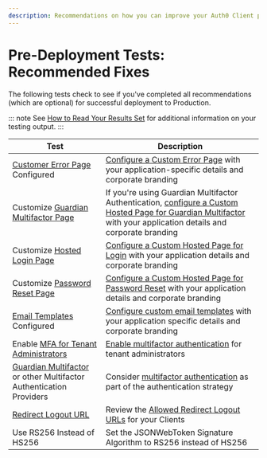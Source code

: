 ```yaml
---
description: Recommendations on how you can improve your Auth0 Client prior to production deployment
---
```


# Pre-Deployment Tests: Recommended Fixes

The following tests check to see if you've completed all recommendations (which are optional) for successful deployment to Production.

::: note
See [How to Read Your Results Set](/support/pre-deployment-tests/how-to-run-test#How-to-Read-Your-Results-Set) for additional information on your testing output.
:::

| Test | Description |
| ---- | ----------- |
| [Customer Error Page](/hosted-pages/custom-error-pages) Configured | [Configure a Custom Error Page](${manage_url}/#/account) with your application-specific details and corporate branding |
| Customize [Guardian Multifactor Page](/hosted-pages/guardian) | If you're using Guardian Multifactor Authentication, [configure a Custom Hosted Page for Guardian Multifactor](${manage_url}/#/guardian_mfa_page) with your application details and corporate branding |
| Customize [Hosted Login Page](/hosted-pages/login) | [Configure a Custom Hosted Page for Login](${manage_url}/#/login_page) with your application details and corporate branding |
| Customize [Password Reset Page](/hosted-pages/password-reset) | [Configure a Custom Hosted Page for Password Reset](${manage_url}/#/password_reset) with your application details and corporate branding |
| [Email Templates](/email/custom) Configured | [Configure custom email templates](${manage_url}/#/emails) with your application specific details and corporate branding |
| Enable [MFA for Tenant Administrators](/tutorials/manage-dashboard-admins) | [Enable multifactor authentication](${manage_url}/#/account/admins) for tenant administrators |
| [Guardian Multifactor](/multifactor-authentication) or other Multifactor Authentication Providers | Consider [multifactor authentication](${manage_url}/#/guardian) as part of the authentication strategy |
| [Redirect Logout URL](/logout#set-the-allowed-logout-urls-at-the-account-level) | Review the [Allowed Redirect Logout URLs](${manage_url}/#/account/advanced) for your Clients |
| Use RS256 Instead of HS256 | Set the JSONWebToken Signature Algorithm to RS256 instead of HS256 |